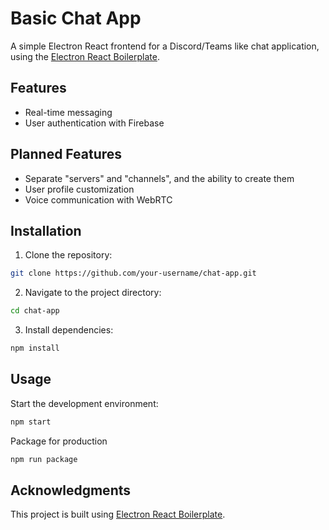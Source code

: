 # Basic Chat App

A simple Electron React frontend for a Discord/Teams like chat application, using the [Electron React Boilerplate](https://github.com/electron-react-boilerplate/electron-react-boilerplate). 

## Features

- Real-time messaging
- User authentication with Firebase

## Planned Features

- Separate "servers" and "channels", and the ability to create them
- User profile customization
- Voice communication with WebRTC

## Installation

1. Clone the repository:
  ```bash
  git clone https://github.com/your-username/chat-app.git
  ```
2. Navigate to the project directory:
  ```bash
  cd chat-app
  ```
3. Install dependencies:
  ```bash
  npm install
  ```

## Usage

Start the development environment:
  ```bash
  npm start
  ```

Package for production
  ```bash
  npm run package
  ```

## Acknowledgments

This project is built using [Electron React Boilerplate](https://github.com/electron-react-boilerplate/electron-react-boilerplate).
